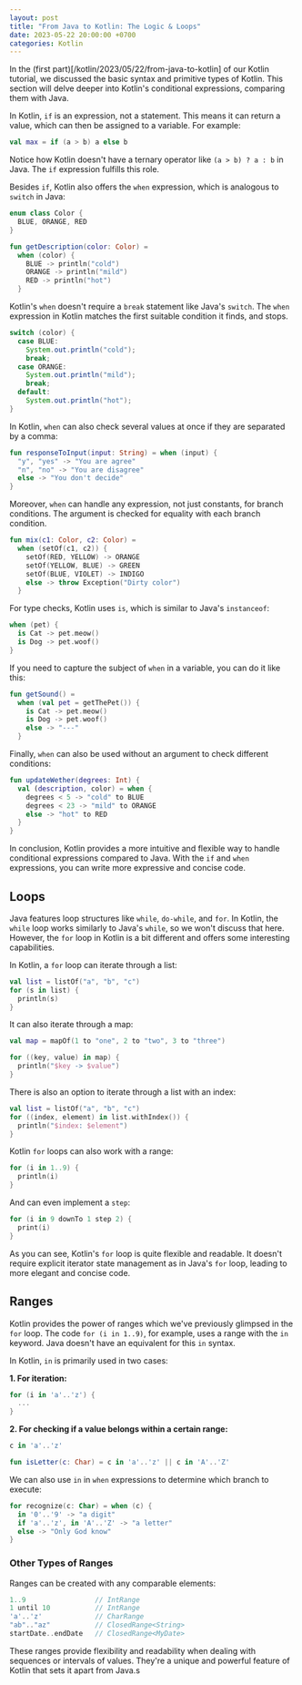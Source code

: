 ```yaml
---
layout: post
title: "From Java to Kotlin: The Logic & Loops"
date: 2023-05-22 20:00:00 +0700
categories: Kotlin
---
```

In the (first part)[/kotlin/2023/05/22/from-java-to-kotlin] of our Kotlin tutorial, we discussed the basic syntax and primitive types of Kotlin. This section will delve deeper into Kotlin's conditional expressions, comparing them with Java.

In Kotlin, `if` is an expression, not a statement. This means it can return a value, which can then be assigned to a variable. For example:

```kotlin
val max = if (a > b) a else b
```

Notice how Kotlin doesn't have a ternary operator like `(a > b) ? a : b` in Java. The `if` expression fulfills this role.

Besides `if`, Kotlin also offers the `when` expression, which is analogous to `switch` in Java:

```kotlin
enum class Color {
  BLUE, ORANGE, RED
}

fun getDescription(color: Color) =
  when (color) {
    BLUE -> println("cold")
    ORANGE -> println("mild")
    RED -> println("hot")
  }
```

Kotlin's `when` doesn't require a `break` statement like Java's `switch`. The `when` expression in Kotlin matches the first suitable condition it finds, and stops.

```java
switch (color) {
  case BLUE:
    System.out.println("cold");
    break;
  case ORANGE:
    System.out.println("mild");
    break;
  default:
    System.out.println("hot");
}
```

In Kotlin, `when` can also check several values at once if they are separated by a comma:

```kotlin
fun responseToInput(input: String) = when (input) {
  "y", "yes" -> "You are agree"
  "n", "no" -> "You are disagree"
  else -> "You don't decide"
}
```

Moreover, `when` can handle any expression, not just constants, for branch conditions. The argument is checked for equality with each branch condition.

```kotlin
fun mix(c1: Color, c2: Color) =
  when (setOf(c1, c2)) {
    setOf(RED, YELLOW) -> ORANGE
    setOf(YELLOW, BLUE) -> GREEN
    setOf(BLUE, VIOLET) -> INDIGO
    else -> throw Exception("Dirty color")
  }
```

For type checks, Kotlin uses `is`, which is similar to Java's `instanceof`:

```kotlin
when (pet) {
  is Cat -> pet.meow()
  is Dog -> pet.woof()
}
```

If you need to capture the subject of `when` in a variable, you can do it like this:

```kotlin
fun getSound() = 
  when (val pet = getThePet()) {
    is Cat -> pet.meow()
    is Dog -> pet.woof()
    else -> "---"
  }
```

Finally, `when` can also be used without an argument to check different conditions:

```kotlin
fun updateWether(degrees: Int) {
  val (description, color) = when {
    degrees < 5 -> "cold" to BLUE
    degrees < 23 -> "mild" to ORANGE
    else -> "hot" to RED
  }
}
```

In conclusion, Kotlin provides a more intuitive and flexible way to handle conditional expressions compared to Java. With the `if` and `when` expressions, you can write more expressive and concise code.

## Loops

Java features loop structures like `while`, `do-while`, and `for`. In Kotlin, the `while` loop works similarly to Java's `while`, so we won't discuss that here. However, the `for` loop in Kotlin is a bit different and offers some interesting capabilities.

In Kotlin, a `for` loop can iterate through a list:

```kotlin
val list = listOf("a", "b", "c")
for (s in list) {
  println(s)
}
```

It can also iterate through a map:

```kotlin
val map = mapOf(1 to "one", 2 to "two", 3 to "three")

for ((key, value) in map) {
  println("$key -> $value")
}
```

There is also an option to iterate through a list with an index:

```kotlin
val list = listOf("a", "b", "c")
for ((index, element) in list.withIndex()) {
  println("$index: $element")
} 
```

Kotlin `for` loops can also work with a range:

```kotlin
for (i in 1..9) {
  println(i)
} 
```

And can even implement a `step`:

```kotlin
for (i in 9 downTo 1 step 2) {
  print(i)
}
```

As you can see, Kotlin's `for` loop is quite flexible and readable. It doesn't require explicit iterator state management as in Java's `for` loop, leading to more elegant and concise code.

## Ranges

Kotlin provides the power of ranges which we've previously glimpsed in the `for` loop. The code `for (i in 1..9)`, for example, uses a range with the `in` keyword. Java doesn't have an equivalent for this `in` syntax.

In Kotlin, `in` is primarily used in two cases:

**1. For iteration:**

```kotlin
for (i in 'a'..'z') {
  ...
}
```

**2. For checking if a value belongs within a certain range:**

```kotlin
c in 'a'..'z'
```

```kotlin
fun isLetter(c: Char) = c in 'a'..'z' || c in 'A'..'Z'
```

We can also use `in` in `when` expressions to determine which branch to execute:

```kotlin
for recognize(c: Char) = when (c) {
  in '0'..'9' -> "a digit"
  if 'a'..'z', in 'A'..'Z' -> "a letter"
  else -> "Only God know"
}
```

### Other Types of Ranges

Ranges can be created with any comparable elements:

```kotlin
1..9                 // IntRange
1 until 10           // IntRange
'a'..'z'             // CharRange
"ab".."az"           // ClosedRange<String>
startDate..endDate   // ClosedRange<MyDate>
```

These ranges provide flexibility and readability when dealing with sequences or intervals of values. They're a unique and powerful feature of Kotlin that sets it apart from Java.s
